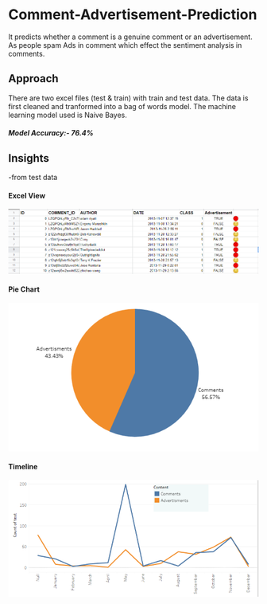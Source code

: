 # **Comment-Advertisement-Prediction**

It predicts whether a comment is a genuine comment or an advertisement. As people spam Ads in comment which effect the sentiment analysis in comments.

## Approach

There are two excel files (test & train) with train and test data.
The data is first cleaned and tranformed into a bag of words model.
The machine learning model used is Naive Bayes. 
##### **Model Accuracy:- 76.4%**

## Insights 
-from test data

#### **Excel View**

![excel](https://github.com/tptarun/Comment-Advertisement-Prediction/blob/main/excel%20view.PNG)


#### **Pie Chart**
![pie](https://github.com/tptarun/Comment-Advertisement-Prediction/blob/main/pi.PNG)

#### **Timeline**
![time](https://github.com/tptarun/Comment-Advertisement-Prediction/blob/main/timeline.PNG)
